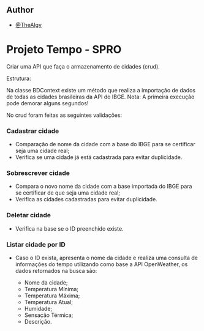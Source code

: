 ## Author
- [@TheAlgy](https://www.github.com/TheAlgy)

# Projeto Tempo - SPRO

Criar uma API que faça o armazenamento de cidades (crud).

Estrutura:

Na classe BDContext existe um método que realiza a importação de dados de todas as cidades brasileiras da API do IBGE.
Nota: A primeira execução pode demorar alguns segundos!

No crud foram feitas as seguintes validações:

### Cadastrar cidade 
* Comparação de nome da cidade com a base do IBGE para se certificar seja uma cidade real;
* Verifica se uma cidade já está cadastrada para evitar duplicidade.

### Sobrescrever cidade 
* Compara o novo nome da cidade com a base importada do IBGE para se certificar de que seja uma cidade real;
* Verifica as cidades cadastradas para evitar duplicidade.

### Deletar cidade 
* Verifica na base se o ID preenchido existe.

### Listar cidade por ID
* Caso o ID exista, apresenta o nome da cidade e realiza uma consulta de informações do tempo utilizando como base a API OpenWeather, os dados retornados na busca são:

  *  Nome da cidade;
  *  Temperatura Mínima; 
  *  Temperatura Máxima;
  *  Temperatura Atual;
  *  Humidade; 
  *  Sensação Térmica; 
  *  Descrição.
